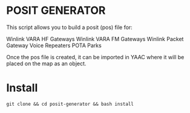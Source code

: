 # POSIT GENERATOR

This script allows you to build a posit (pos) file for:

Winlink VARA HF Gateways
Winlink VARA FM Gateways
Winlink Packet Gateway
Voice Repeaters
POTA Parks

Once the pos file is created, it can be imported in YAAC where it will be placed on the map as an object.

# Install

```
git clone && cd posit-generator && bash install
```
